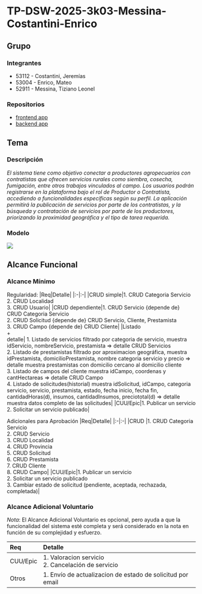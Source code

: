 # TP-DSW-2025-3k03-Messina-Costantini-Enrico

## Grupo
### Integrantes
* 53112 - Costantini, Jeremías
* 53004 - Enrico, Mateo
* 52911 - Messina, Tiziano Leonel

### Repositorios
* [frontend app](http://hyperlinkToGihubOrGitlab)
* [backend app](http://hyperlinkToGihubOrGitlab)

## Tema
### Descripción
*El sistema tiene como objetivo conectar a productores agropecuarios con contratistas que ofrecen servicios rurales como siembra, cosecha, fumigación, entre otros trabajos vinculados al campo. Los usuarios podrán registrarse en la plataforma bajo el rol de Productor o Contratista, accediendo a funcionalidades específicas según su perfil. La aplicación permitirá la publicación de servicios por parte de los contratistas, y la búsqueda y contratación de servicios por parte de los productores, priorizando la proximidad geográfica y el tipo de tarea requerida.*

### Modelo
![](https://drive.google.com/file/d/151WW7jMJsbHZqQe7cZ24ymqqbFD3XNOm/view?usp=sharing)


## Alcance Funcional 

### Alcance Mínimo


Regularidad:
|Req|Detalle|
|:-|:-|
|CRUD simple|1. CRUD Categoria Servicio<br>2. CRUD Localidad<br>3. CRUD Usuario|
|CRUD dependiente|1. CRUD Servicio {depende de} CRUD Categoria Servicio<br>2. CRUD Solicitud {depende de} CRUD Servicio, Cliente, Prestamista<br>3. CRUD Campo {depende de} CRUD Cliente|
|Listado<br>+<br>detalle| 1. Listado de servicios filtrado por categoria de servicio, muestra idServicio, nombreServicio, prestamista => detalle CRUD Servicios<br> 2. Listado de prestamistas filtrado por aproximacion geográfica, muestra idPrestamista, domicilioPrestamista, nombre categoria servicio y precio => detalle muestra prestamistas con domicilio cercano al domicilio cliente<br> 3. Listado de campos del cliente muestra idCampo, coordenas y cantHectareas => detalle CRUD Campo<br> 4. Listado de solicitudes(historial) muestra idSolicitud, idCampo, categoria servicio, servicio, prestamista, estado, fecha inicio, fecha fin, cantidadHoras(d), insumos, cantidadInsumos, preciototal(d) => detalle muestra datos completo de las solicitudes|
|CUU/Epic|1. Publicar un servicio<br>2. Solicitar un servicio publicado|


Adicionales para Aprobación
|Req|Detalle|
|:-|:-|
|CRUD |1. CRUD Categoria Servicio<br>2. CRUD Servicio<br>3. CRUD Localidad<br>4. CRUD Provincia<br>5. CRUD Solicitud<br>6. CRUD Prestamista<br>7. CRUD Cliente<br>8. CRUD Campo|
|CUU/Epic|1. Publicar un servicio<br>2. Solicitar un servicio publicado<br>3. Cambiar estado de solicitud (pendiente, aceptada, rechazada, completada)|


### Alcance Adicional Voluntario

*Nota*: El Alcance Adicional Voluntario es opcional, pero ayuda a que la funcionalidad del sistema esté completa y será considerado en la nota en función de su complejidad y esfuerzo.

|Req|Detalle|
|:-|:-|
|CUU/Epic|1. Valoracion servicio<br>2. Cancelación de servicio|
|Otros|1. Envío de actualizacion de estado de solicitud por email|
